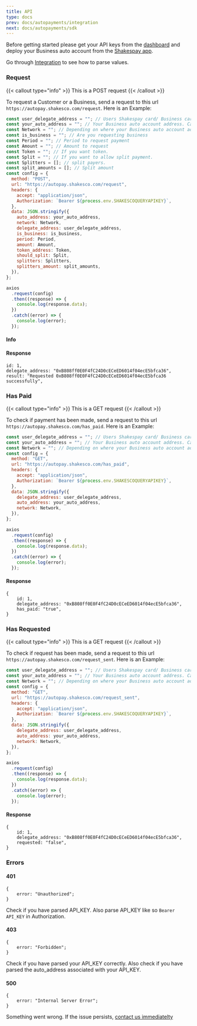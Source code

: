 ```yaml
---
title: API
type: docs
prev: docs/autopayments/integration
next: docs/autopayments/sdk
---
```


Before getting started please get your API keys from the [dashboard](https://users.shakesco.com/login) and deploy your Business auto account from the [Shakespay app](https://apps.apple.com/us/app/shakespay-bitcoin-ethereum/id6478241603).

Go through [Integration](../../autopayments/integration#requesting-token) to see how to parse values.

### Request

{{< callout type="info" >}}
This is a POST request
{{< /callout >}}

To request a Customer or a Business, send a request to this url `https://autopay.shakesco.com/request`. Here is an Example:

```javascript {filename="index.js"}
const user_delegate_address = ""; // Users Shakespay card/ Business card address
const your_auto_address = ""; // Your Business auto account address. Can be found in Dashboard. Depending on Network.
const Network = ""; // Depending on where your Business auto account address is deployed. Enter between Ethereum and Polygon
const is_business = ""; // Are you requesting business
const Period = ""; // Period to request payment
const Amount = ""; // Amount to request
const Token = ""; // If you want token.
const Split = ""; // If you want to allow split payment.
const Splitters = []; // split payers.
const split_amounts = []; // Split amount
const config = {
  method: "POST",
  url: "https://autopay.shakesco.com/request",
  headers: {
    accept: "application/json",
    Authorization: `Bearer ${process.env.SHAKESCOQUERYAPIKEY}`,
  },
  data: JSON.stringify({
    auto_address: your_auto_address,
    network: Network,
    delegate_address: user_delegate_address,
    is_business: is_business,
    period: Period,
    amount: Amount,
    token_address: Token,
    should_split: Split,
    splitters: Splitters,
    splitters_amount: split_amounts,
  }),
};

axios
  .request(config)
  .then((response) => {
    console.log(response.data);
  })
  .catch((error) => {
    console.log(error);
  });
```

#### Info

#### Response

```shell {filename="cmd"}
id: 1,
delegate_address: "0xB808ff0E0F4fC24D0cECeED6014f04ecE5bfca36",
result: "Requested 0xB808ff0E0F4fC24D0cECeED6014f04ecE5bfca36 successfully",
```

### Has Paid

{{< callout type="info" >}}
This is a GET request
{{< /callout >}}

To check if payment has been made, send a request to this url `https://autopay.shakesco.com/has_paid`. Here is an Example:

```javascript {filename="index.js"}
const user_delegate_address = ""; // Users Shakespay card/ Business card address
const your_auto_address = ""; // Your Business auto account address. Can be found in Dashboard. Depending on Network.
const Network = ""; // Depending on where your Business auto account address is deployed. Enter between Ethereum and Polygon
const config = {
  method: "GET",
  url: "https://autopay.shakesco.com/has_paid",
  headers: {
    accept: "application/json",
    Authorization: `Bearer ${process.env.SHAKESCOQUERYAPIKEY}`,
  },
  data: JSON.stringify({
    delegate_address: user_delegate_address,
    auto_address: your_auto_address,
    network: Network,
  }),
};

axios
  .request(config)
  .then((response) => {
    console.log(response.data);
  })
  .catch((error) => {
    console.log(error);
  });
```

#### Response

```shell {filename="cmd"}
{
    id: 1,
    delegate_address: "0xB808ff0E0F4fC24D0cECeED6014f04ecE5bfca36",
    has_paid: "true",
}
```

### Has Requested

{{< callout type="info" >}}
This is a GET request
{{< /callout >}}

To check if request has been made, send a request to this url `https://autopay.shakesco.com/request_sent`. Here is an Example:

```javascript {filename="index.js"}
const user_delegate_address = ""; // Users Shakespay card/ Business card address
const your_auto_address = ""; // Your Business auto account address. Can be found in Dashboard. Depending on Network.
const Network = ""; // Depending on where your Business auto account address is deployed. Enter between Ethereum and Polygon
const config = {
  method: "GET",
  url: "https://autopay.shakesco.com/request_sent",
  headers: {
    accept: "application/json",
    Authorization: `Bearer ${process.env.SHAKESCOQUERYAPIKEY}`,
  },
  data: JSON.stringify({
    delegate_address: user_delegate_address,
    auto_address: your_auto_address,
    network: Network,
  }),
};

axios
  .request(config)
  .then((response) => {
    console.log(response.data);
  })
  .catch((error) => {
    console.log(error);
  });
```

#### Response

```shell {filename="cmd"}
{
    id: 1,
    delegate_address: "0xB808ff0E0F4fC24D0cECeED6014f04ecE5bfca36",
    requested: "false",
}
```

### Errors

#### 401

```shell {filename="cmd"}
{
    error: "Unauthorized";
}
```

Check if you have parsed API_KEY. Also parse API_KEY like so `Bearer API_KEY` in Authorization.

#### 403

```shell {filename="cmd"}
{
    error: "Forbidden";
}
```

Check if you have parsed your API_KEY correctly. Also check if you have parsed the auto_address associated with your API_KEY.

#### 500

```shell {filename="cmd"}
{
    error: "Internal Server Error";
}
```

Something went wrong. If the issue persists, [contact us immediatelty](https://shakesco.com/contact)

